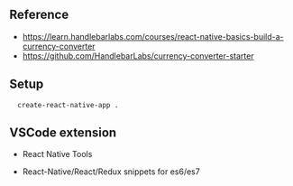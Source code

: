 ## Reference
  - https://learn.handlebarlabs.com/courses/react-native-basics-build-a-currency-converter
  - https://github.com/HandlebarLabs/currency-converter-starter


## Setup
```
  create-react-native-app .
```

## VSCode extension
- React Native Tools

- React-Native/React/Redux snippets for es6/es7

